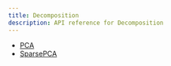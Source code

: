 ```yaml
---
title: Decomposition
description: API reference for Decomposition
---
```


- [PCA](pca.md)
- [SparsePCA](sparsePCA.md)
